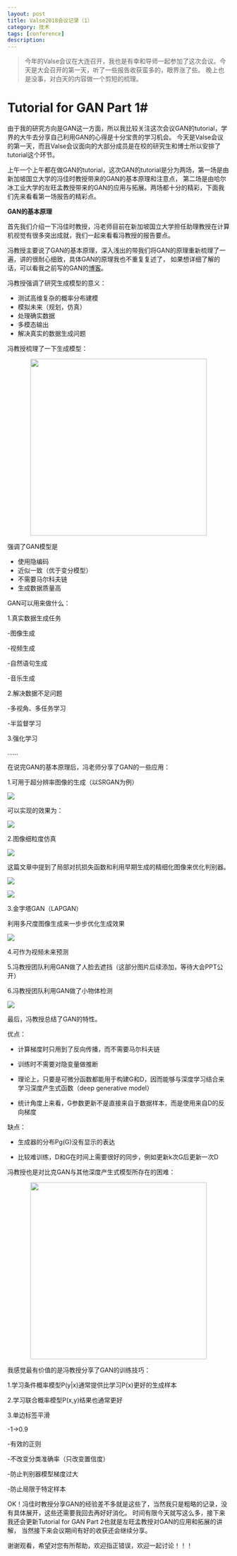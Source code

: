 ```yaml
---
layout: post
title: Valse2018会议记录（1）
category: 技术
tags: [conference]
description: 
---
```


> 今年的Valse会议在大连召开，我也是有幸和导师一起参加了这次会议。今天是大会召开的第一天，听了一些报告收获蛮多的，眼界涨了些。
晚上也是没事，对白天的内容做一个剪短的梳理。

# Tutorial for GAN Part 1#

由于我的研究方向是GAN这一方面，所以我比较关注这次会议GAN的tutorial，学界的大牛去分享自己利用GAN的心得是十分宝贵的学习机会。
今天是Valse会议的第一天，而且Valse会议面向的大部分成员是在校的研究生和博士所以安排了tutorial这个环节。

上午一个上午都在做GAN的tutorial，这次GAN的tutorial是分为两场，第一场是由新加坡国立大学的冯佳时教授带来的GAN的基本原理和注意点，
第二场是由哈尔冰工业大学的左旺孟教授带来的GAN的应用与拓展。两场都十分的精彩，下面我们先来看看第一场报告的精彩点。

**GAN的基本原理**

首先我们介绍一下冯佳时教授，冯老师目前在新加坡国立大学担任助理教授在计算机视觉有很多突出成就，我们一起来看看冯教授的报告要点。

冯教授主要说了GAN的基本原理，深入浅出的带我们将GAN的原理重新梳理了一遍，讲的很耐心细致，具体GAN的原理我也不重复复述了，
如果想详细了解的话，可以看我之前写的GAN的[博客](https://twistedw.github.io/2018/01/29/original-GAN.html)。

冯教授强调了研究生成模型的意义：

- 测试高维复杂的概率分布建模
- 模拟未来（规划，仿真）
- 处理确实数据
- 多模态输出
- 解决真实的数据生成问题

冯教授梳理了一下生成模型：

<p align="center">
    <img src="/assets/img/Conference/2018valse1.png" height = '400px'>
</p>

强调了GAN模型是

- 使用隐编码
- 近似一致（优于变分模型）
- 不需要马尔科夫链
- 生成数据质量高

GAN可以用来做什么：

1.真实数据生成任务

-图像生成

-视频生成

-自然语句生成

-音乐生成

2.解决数据不足问题

-多视角、多任务学习

-半监督学习

3.强化学习

......

在说完GAN的基本原理后，冯老师分享了GAN的一些应用：

1.可用于超分辨率图像的生成（以SRGAN为例）

![](/assets/img/Conference/2018valse2.png)

可以实现的效果为：

![](/assets/img/Conference/2018valse3.png)

2.图像细粒度仿真

![](/assets/img/Conference/2018valse4.gif)

这篇文章中提到了局部对抗损失函数和利用早期生成的精细化图像来优化判别器。

![](/assets/img/Conference/2018valse5.png)

![](/assets/img/Conference/2018valse6.png)

3.金字塔GAN（LAPGAN）

利用多尺度图像生成来一步步优化生成效果

![](/assets/img/Conference/2018valse7.png)

4.可作为视频未来预测

5.冯教授团队利用GAN做了人脸去遮挡（这部分图片后续添加，等待大会PPT公开）

6.冯教授团队利用GAN做了小物体检测

![](/assets/img/Conference/2018valse8.png)

最后，冯教授总结了GAN的特性。

优点：

- 计算梯度时只用到了反向传播，而不需要马尔科夫链

- 训练时不需要对隐变量做推断

- 理论上，只要是可微分函数都能用于构建G和D，因而能够与深度学习结合来学习深度产生式函数（deep generative model）

- 统计角度上来看，G参数更新不是直接来自于数据样本，而是使用来自D的反向梯度

缺点：

- 生成器的分布Pg(G)没有显示的表达

- 比较难训练，D和G在时间上需要很好的同步，例如更新k次G后更新一次D

冯教授也是对比克GAN与其他深度产生式模型所存在的困难：

<p align="center">
    <img src="/assets/img/Conference/2018valse9.png" height = '400px'>
</p>

我感觉最有价值的是冯教授分享了GAN的训练技巧：

1.学习条件概率模型P(y|x)通常提供比学习P(x)更好的生成样本

2.学习联合概率模型P(x,y)结果也通常更好

3.单边标签平滑

-1->0.9

-有效的正则

-不改变分类准确率（只改变置信度）

-防止判别器模型梯度过大

-防止局限于特定样本

OK！冯佳时教授分享GAN的经验差不多就是这些了，当然我只是粗略的记录，没有具体展开，这些还需要我回去再好好消化。
时间有限今天就写这么多，接下来我还会更新Tutorial for GAN Part 2也就是左旺孟教授对GAN的应用和拓展的讲解，
当然接下来会议期间有好的收获还会继续分享。

谢谢观看，希望对您有所帮助，欢迎指正错误，欢迎一起讨论！！！